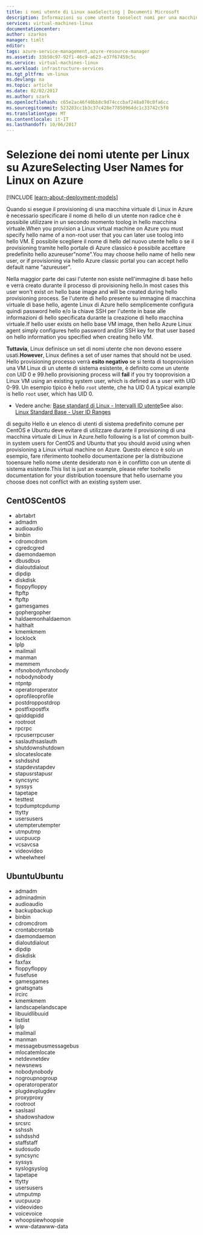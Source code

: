 ```yaml
---
title: i nomi utente di Linux aaaSelecting | Documenti Microsoft
description: Informazioni su come utente tooselect nomi per una macchina virtuale di Linux in Azure.
services: virtual-machines-linux
documentationcenter: 
author: szarkos
manager: timlt
editor: 
tags: azure-service-management,azure-resource-manager
ms.assetid: 33b50c97-92f1-46c9-a623-e37f67459c5c
ms.service: virtual-machines-linux
ms.workload: infrastructure-services
ms.tgt_pltfrm: vm-linux
ms.devlang: na
ms.topic: article
ms.date: 02/02/2017
ms.author: szark
ms.openlocfilehash: c65e2ac46f40bb8c9d74cccbaf248a070c0fa6cc
ms.sourcegitcommit: 523283cc1b3c37c428e77850964dc1c33742c5f0
ms.translationtype: MT
ms.contentlocale: it-IT
ms.lasthandoff: 10/06/2017
---
```

# <a name="selecting-user-names-for-linux-on-azure"></a><span data-ttu-id="6eea3-103">Selezione dei nomi utente per Linux su Azure</span><span class="sxs-lookup"><span data-stu-id="6eea3-103">Selecting User Names for Linux on Azure</span></span>
[!INCLUDE [learn-about-deployment-models](../../../includes/learn-about-deployment-models-both-include.md)]

<span data-ttu-id="6eea3-104">Quando si esegue il provisioning di una macchina virtuale di Linux in Azure è necessario specificare il nome di hello di un utente non radice che è possibile utilizzare in un secondo momento toolog in hello macchina virtuale.</span><span class="sxs-lookup"><span data-stu-id="6eea3-104">When you provision a Linux virtual machine on Azure you must specify hello name of a non-root user that you can later use toolog into hello VM.</span></span> <span data-ttu-id="6eea3-105">È possibile scegliere il nome di hello del nuovo utente hello o se il provisioning tramite hello portale di Azure classico è possibile accettare predefinito hello azureuser"nome".</span><span class="sxs-lookup"><span data-stu-id="6eea3-105">You may choose hello name of hello new user, or if provisioning via hello Azure classic portal you can accept hello default name "azureuser".</span></span>

<span data-ttu-id="6eea3-106">Nella maggior parte dei casi l'utente non esiste nell'immagine di base hello e verrà creato durante il processo di provisioning hello.</span><span class="sxs-lookup"><span data-stu-id="6eea3-106">In most cases this user won't exist on hello base image and will be created during hello provisioning process.</span></span> <span data-ttu-id="6eea3-107">Se l'utente di hello presente su immagine di macchina virtuale di base hello, agente Linux di Azure hello semplicemente configura quindi password hello e/o la chiave SSH per l'utente in base alle informazioni di hello specificata durante la creazione di hello macchina virtuale.</span><span class="sxs-lookup"><span data-stu-id="6eea3-107">If hello user exists on hello base VM image, then hello Azure Linux agent simply configures hello password and/or SSH key for that user based on hello information you specified when creating hello VM.</span></span>

<span data-ttu-id="6eea3-108">**Tuttavia**, Linux definisce un set di nomi utente che non devono essere usati.</span><span class="sxs-lookup"><span data-stu-id="6eea3-108">**However**, Linux defines a set of user names that should not be used.</span></span> <span data-ttu-id="6eea3-109">Hello provisioning processo verrà **esito negativo** se si tenta di tooprovision una VM Linux di un utente di sistema esistente, è definito come un utente con UID 0 e 99.</span><span class="sxs-lookup"><span data-stu-id="6eea3-109">hello provisioning process will **fail** if you try tooprovision a Linux VM using an existing system user, which is defined as a user with UID 0-99.</span></span> <span data-ttu-id="6eea3-110">Un esempio tipico è hello `root` utente, che ha UID 0.</span><span class="sxs-lookup"><span data-stu-id="6eea3-110">A typical example is hello `root` user, which has UID 0.</span></span>

* <span data-ttu-id="6eea3-111">Vedere anche: [Base standard di Linux - Intervalli ID utente](http://refspecs.linuxfoundation.org/LSB_4.1.0/LSB-Core-generic/LSB-Core-generic/uidrange.html)</span><span class="sxs-lookup"><span data-stu-id="6eea3-111">See also: [Linux Standard Base - User ID Ranges](http://refspecs.linuxfoundation.org/LSB_4.1.0/LSB-Core-generic/LSB-Core-generic/uidrange.html)</span></span>

<span data-ttu-id="6eea3-112">di seguito Hello è un elenco di utenti di sistema predefinito comune per CentOS e Ubuntu deve evitare di utilizzare durante il provisioning di una macchina virtuale di Linux in Azure.</span><span class="sxs-lookup"><span data-stu-id="6eea3-112">hello following is a list of common built-in system users for CentOS and Ubuntu that you should avoid using when provisioning a Linux virtual machine on Azure.</span></span> <span data-ttu-id="6eea3-113">Questo elenco è solo un esempio, fare riferimento toohello documentazione per la distribuzione tooensure hello nome utente desiderato non è in conflitto con un utente di sistema esistente.</span><span class="sxs-lookup"><span data-stu-id="6eea3-113">This list is just an example, please refer toohello documentation for your distribution tooensure that hello username you choose does not conflict with an existing system user.</span></span>

## <a name="centos"></a><span data-ttu-id="6eea3-114">CentOS</span><span class="sxs-lookup"><span data-stu-id="6eea3-114">CentOS</span></span>
* <span data-ttu-id="6eea3-115">abrt</span><span class="sxs-lookup"><span data-stu-id="6eea3-115">abrt</span></span>
* <span data-ttu-id="6eea3-116">adm</span><span class="sxs-lookup"><span data-stu-id="6eea3-116">adm</span></span>
* <span data-ttu-id="6eea3-117">audio</span><span class="sxs-lookup"><span data-stu-id="6eea3-117">audio</span></span>
* <span data-ttu-id="6eea3-118">bin</span><span class="sxs-lookup"><span data-stu-id="6eea3-118">bin</span></span>
* <span data-ttu-id="6eea3-119">cdrom</span><span class="sxs-lookup"><span data-stu-id="6eea3-119">cdrom</span></span>
* <span data-ttu-id="6eea3-120">cgred</span><span class="sxs-lookup"><span data-stu-id="6eea3-120">cgred</span></span>
* <span data-ttu-id="6eea3-121">daemon</span><span class="sxs-lookup"><span data-stu-id="6eea3-121">daemon</span></span>
* <span data-ttu-id="6eea3-122">dbus</span><span class="sxs-lookup"><span data-stu-id="6eea3-122">dbus</span></span>
* <span data-ttu-id="6eea3-123">dialout</span><span class="sxs-lookup"><span data-stu-id="6eea3-123">dialout</span></span>
* <span data-ttu-id="6eea3-124">dip</span><span class="sxs-lookup"><span data-stu-id="6eea3-124">dip</span></span>
* <span data-ttu-id="6eea3-125">disk</span><span class="sxs-lookup"><span data-stu-id="6eea3-125">disk</span></span>
* <span data-ttu-id="6eea3-126">floppy</span><span class="sxs-lookup"><span data-stu-id="6eea3-126">floppy</span></span>
* <span data-ttu-id="6eea3-127">ftp</span><span class="sxs-lookup"><span data-stu-id="6eea3-127">ftp</span></span>
* <span data-ttu-id="6eea3-128">ftp</span><span class="sxs-lookup"><span data-stu-id="6eea3-128">ftp</span></span>
* <span data-ttu-id="6eea3-129">games</span><span class="sxs-lookup"><span data-stu-id="6eea3-129">games</span></span>
* <span data-ttu-id="6eea3-130">gopher</span><span class="sxs-lookup"><span data-stu-id="6eea3-130">gopher</span></span>
* <span data-ttu-id="6eea3-131">haldaemon</span><span class="sxs-lookup"><span data-stu-id="6eea3-131">haldaemon</span></span>
* <span data-ttu-id="6eea3-132">halt</span><span class="sxs-lookup"><span data-stu-id="6eea3-132">halt</span></span>
* <span data-ttu-id="6eea3-133">kmem</span><span class="sxs-lookup"><span data-stu-id="6eea3-133">kmem</span></span>
* <span data-ttu-id="6eea3-134">lock</span><span class="sxs-lookup"><span data-stu-id="6eea3-134">lock</span></span>
* <span data-ttu-id="6eea3-135">lp</span><span class="sxs-lookup"><span data-stu-id="6eea3-135">lp</span></span>
* <span data-ttu-id="6eea3-136">mail</span><span class="sxs-lookup"><span data-stu-id="6eea3-136">mail</span></span>
* <span data-ttu-id="6eea3-137">man</span><span class="sxs-lookup"><span data-stu-id="6eea3-137">man</span></span>
* <span data-ttu-id="6eea3-138">mem</span><span class="sxs-lookup"><span data-stu-id="6eea3-138">mem</span></span>
* <span data-ttu-id="6eea3-139">nfsnobody</span><span class="sxs-lookup"><span data-stu-id="6eea3-139">nfsnobody</span></span>
* <span data-ttu-id="6eea3-140">nobody</span><span class="sxs-lookup"><span data-stu-id="6eea3-140">nobody</span></span>
* <span data-ttu-id="6eea3-141">ntp</span><span class="sxs-lookup"><span data-stu-id="6eea3-141">ntp</span></span>
* <span data-ttu-id="6eea3-142">operator</span><span class="sxs-lookup"><span data-stu-id="6eea3-142">operator</span></span>
* <span data-ttu-id="6eea3-143">oprofile</span><span class="sxs-lookup"><span data-stu-id="6eea3-143">oprofile</span></span>
* <span data-ttu-id="6eea3-144">postdrop</span><span class="sxs-lookup"><span data-stu-id="6eea3-144">postdrop</span></span>
* <span data-ttu-id="6eea3-145">postfix</span><span class="sxs-lookup"><span data-stu-id="6eea3-145">postfix</span></span>
* <span data-ttu-id="6eea3-146">qpidd</span><span class="sxs-lookup"><span data-stu-id="6eea3-146">qpidd</span></span>
* <span data-ttu-id="6eea3-147">root</span><span class="sxs-lookup"><span data-stu-id="6eea3-147">root</span></span>
* <span data-ttu-id="6eea3-148">rpc</span><span class="sxs-lookup"><span data-stu-id="6eea3-148">rpc</span></span>
* <span data-ttu-id="6eea3-149">rpcuser</span><span class="sxs-lookup"><span data-stu-id="6eea3-149">rpcuser</span></span>
* <span data-ttu-id="6eea3-150">saslauth</span><span class="sxs-lookup"><span data-stu-id="6eea3-150">saslauth</span></span>
* <span data-ttu-id="6eea3-151">shutdown</span><span class="sxs-lookup"><span data-stu-id="6eea3-151">shutdown</span></span>
* <span data-ttu-id="6eea3-152">slocate</span><span class="sxs-lookup"><span data-stu-id="6eea3-152">slocate</span></span>
* <span data-ttu-id="6eea3-153">sshd</span><span class="sxs-lookup"><span data-stu-id="6eea3-153">sshd</span></span>
* <span data-ttu-id="6eea3-154">stapdev</span><span class="sxs-lookup"><span data-stu-id="6eea3-154">stapdev</span></span>
* <span data-ttu-id="6eea3-155">stapusr</span><span class="sxs-lookup"><span data-stu-id="6eea3-155">stapusr</span></span>
* <span data-ttu-id="6eea3-156">sync</span><span class="sxs-lookup"><span data-stu-id="6eea3-156">sync</span></span>
* <span data-ttu-id="6eea3-157">sys</span><span class="sxs-lookup"><span data-stu-id="6eea3-157">sys</span></span>
* <span data-ttu-id="6eea3-158">tape</span><span class="sxs-lookup"><span data-stu-id="6eea3-158">tape</span></span>
* <span data-ttu-id="6eea3-159">test</span><span class="sxs-lookup"><span data-stu-id="6eea3-159">test</span></span>
* <span data-ttu-id="6eea3-160">tcpdump</span><span class="sxs-lookup"><span data-stu-id="6eea3-160">tcpdump</span></span>
* <span data-ttu-id="6eea3-161">tty</span><span class="sxs-lookup"><span data-stu-id="6eea3-161">tty</span></span>
* <span data-ttu-id="6eea3-162">users</span><span class="sxs-lookup"><span data-stu-id="6eea3-162">users</span></span>
* <span data-ttu-id="6eea3-163">utempter</span><span class="sxs-lookup"><span data-stu-id="6eea3-163">utempter</span></span>
* <span data-ttu-id="6eea3-164">utmp</span><span class="sxs-lookup"><span data-stu-id="6eea3-164">utmp</span></span>
* <span data-ttu-id="6eea3-165">uucp</span><span class="sxs-lookup"><span data-stu-id="6eea3-165">uucp</span></span>
* <span data-ttu-id="6eea3-166">vcsa</span><span class="sxs-lookup"><span data-stu-id="6eea3-166">vcsa</span></span>
* <span data-ttu-id="6eea3-167">video</span><span class="sxs-lookup"><span data-stu-id="6eea3-167">video</span></span>
* <span data-ttu-id="6eea3-168">wheel</span><span class="sxs-lookup"><span data-stu-id="6eea3-168">wheel</span></span>

## <a name="ubuntu"></a><span data-ttu-id="6eea3-169">Ubuntu</span><span class="sxs-lookup"><span data-stu-id="6eea3-169">Ubuntu</span></span>
* <span data-ttu-id="6eea3-170">adm</span><span class="sxs-lookup"><span data-stu-id="6eea3-170">adm</span></span>
* <span data-ttu-id="6eea3-171">admin</span><span class="sxs-lookup"><span data-stu-id="6eea3-171">admin</span></span>
* <span data-ttu-id="6eea3-172">audio</span><span class="sxs-lookup"><span data-stu-id="6eea3-172">audio</span></span>
* <span data-ttu-id="6eea3-173">backup</span><span class="sxs-lookup"><span data-stu-id="6eea3-173">backup</span></span>
* <span data-ttu-id="6eea3-174">bin</span><span class="sxs-lookup"><span data-stu-id="6eea3-174">bin</span></span>
* <span data-ttu-id="6eea3-175">cdrom</span><span class="sxs-lookup"><span data-stu-id="6eea3-175">cdrom</span></span>
* <span data-ttu-id="6eea3-176">crontab</span><span class="sxs-lookup"><span data-stu-id="6eea3-176">crontab</span></span>
* <span data-ttu-id="6eea3-177">daemon</span><span class="sxs-lookup"><span data-stu-id="6eea3-177">daemon</span></span>
* <span data-ttu-id="6eea3-178">dialout</span><span class="sxs-lookup"><span data-stu-id="6eea3-178">dialout</span></span>
* <span data-ttu-id="6eea3-179">dip</span><span class="sxs-lookup"><span data-stu-id="6eea3-179">dip</span></span>
* <span data-ttu-id="6eea3-180">disk</span><span class="sxs-lookup"><span data-stu-id="6eea3-180">disk</span></span>
* <span data-ttu-id="6eea3-181">fax</span><span class="sxs-lookup"><span data-stu-id="6eea3-181">fax</span></span>
* <span data-ttu-id="6eea3-182">floppy</span><span class="sxs-lookup"><span data-stu-id="6eea3-182">floppy</span></span>
* <span data-ttu-id="6eea3-183">fuse</span><span class="sxs-lookup"><span data-stu-id="6eea3-183">fuse</span></span>
* <span data-ttu-id="6eea3-184">games</span><span class="sxs-lookup"><span data-stu-id="6eea3-184">games</span></span>
* <span data-ttu-id="6eea3-185">gnats</span><span class="sxs-lookup"><span data-stu-id="6eea3-185">gnats</span></span>
* <span data-ttu-id="6eea3-186">irc</span><span class="sxs-lookup"><span data-stu-id="6eea3-186">irc</span></span>
* <span data-ttu-id="6eea3-187">kmem</span><span class="sxs-lookup"><span data-stu-id="6eea3-187">kmem</span></span>
* <span data-ttu-id="6eea3-188">landscape</span><span class="sxs-lookup"><span data-stu-id="6eea3-188">landscape</span></span>
* <span data-ttu-id="6eea3-189">libuuid</span><span class="sxs-lookup"><span data-stu-id="6eea3-189">libuuid</span></span>
* <span data-ttu-id="6eea3-190">list</span><span class="sxs-lookup"><span data-stu-id="6eea3-190">list</span></span>
* <span data-ttu-id="6eea3-191">lp</span><span class="sxs-lookup"><span data-stu-id="6eea3-191">lp</span></span>
* <span data-ttu-id="6eea3-192">mail</span><span class="sxs-lookup"><span data-stu-id="6eea3-192">mail</span></span>
* <span data-ttu-id="6eea3-193">man</span><span class="sxs-lookup"><span data-stu-id="6eea3-193">man</span></span>
* <span data-ttu-id="6eea3-194">messagebus</span><span class="sxs-lookup"><span data-stu-id="6eea3-194">messagebus</span></span>
* <span data-ttu-id="6eea3-195">mlocate</span><span class="sxs-lookup"><span data-stu-id="6eea3-195">mlocate</span></span>
* <span data-ttu-id="6eea3-196">netdev</span><span class="sxs-lookup"><span data-stu-id="6eea3-196">netdev</span></span>
* <span data-ttu-id="6eea3-197">news</span><span class="sxs-lookup"><span data-stu-id="6eea3-197">news</span></span>
* <span data-ttu-id="6eea3-198">nobody</span><span class="sxs-lookup"><span data-stu-id="6eea3-198">nobody</span></span>
* <span data-ttu-id="6eea3-199">nogroup</span><span class="sxs-lookup"><span data-stu-id="6eea3-199">nogroup</span></span>
* <span data-ttu-id="6eea3-200">operator</span><span class="sxs-lookup"><span data-stu-id="6eea3-200">operator</span></span>
* <span data-ttu-id="6eea3-201">plugdev</span><span class="sxs-lookup"><span data-stu-id="6eea3-201">plugdev</span></span>
* <span data-ttu-id="6eea3-202">proxy</span><span class="sxs-lookup"><span data-stu-id="6eea3-202">proxy</span></span>
* <span data-ttu-id="6eea3-203">root</span><span class="sxs-lookup"><span data-stu-id="6eea3-203">root</span></span>
* <span data-ttu-id="6eea3-204">sasl</span><span class="sxs-lookup"><span data-stu-id="6eea3-204">sasl</span></span>
* <span data-ttu-id="6eea3-205">shadow</span><span class="sxs-lookup"><span data-stu-id="6eea3-205">shadow</span></span>
* <span data-ttu-id="6eea3-206">src</span><span class="sxs-lookup"><span data-stu-id="6eea3-206">src</span></span>
* <span data-ttu-id="6eea3-207">ssh</span><span class="sxs-lookup"><span data-stu-id="6eea3-207">ssh</span></span>
* <span data-ttu-id="6eea3-208">sshd</span><span class="sxs-lookup"><span data-stu-id="6eea3-208">sshd</span></span>
* <span data-ttu-id="6eea3-209">staff</span><span class="sxs-lookup"><span data-stu-id="6eea3-209">staff</span></span>
* <span data-ttu-id="6eea3-210">sudo</span><span class="sxs-lookup"><span data-stu-id="6eea3-210">sudo</span></span>
* <span data-ttu-id="6eea3-211">sync</span><span class="sxs-lookup"><span data-stu-id="6eea3-211">sync</span></span>
* <span data-ttu-id="6eea3-212">sys</span><span class="sxs-lookup"><span data-stu-id="6eea3-212">sys</span></span>
* <span data-ttu-id="6eea3-213">syslog</span><span class="sxs-lookup"><span data-stu-id="6eea3-213">syslog</span></span>
* <span data-ttu-id="6eea3-214">tape</span><span class="sxs-lookup"><span data-stu-id="6eea3-214">tape</span></span>
* <span data-ttu-id="6eea3-215">tty</span><span class="sxs-lookup"><span data-stu-id="6eea3-215">tty</span></span>
* <span data-ttu-id="6eea3-216">users</span><span class="sxs-lookup"><span data-stu-id="6eea3-216">users</span></span>
* <span data-ttu-id="6eea3-217">utmp</span><span class="sxs-lookup"><span data-stu-id="6eea3-217">utmp</span></span>
* <span data-ttu-id="6eea3-218">uucp</span><span class="sxs-lookup"><span data-stu-id="6eea3-218">uucp</span></span>
* <span data-ttu-id="6eea3-219">video</span><span class="sxs-lookup"><span data-stu-id="6eea3-219">video</span></span>
* <span data-ttu-id="6eea3-220">voice</span><span class="sxs-lookup"><span data-stu-id="6eea3-220">voice</span></span>
* <span data-ttu-id="6eea3-221">whoopsie</span><span class="sxs-lookup"><span data-stu-id="6eea3-221">whoopsie</span></span>
* <span data-ttu-id="6eea3-222">www-data</span><span class="sxs-lookup"><span data-stu-id="6eea3-222">www-data</span></span>

